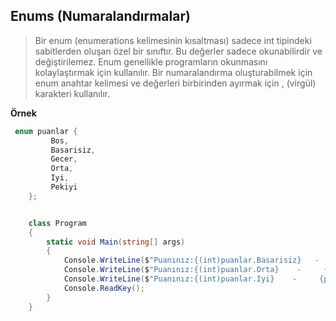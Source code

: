 ## Enums (Numaralandırmalar) ##
> Bir enum (enumerations kelimesinin kısaltması) sadece int tipindeki sabitlerden oluşan özel bir sınıftır. 
> Bu değerler sadece okunabilirdir ve değiştirilemez. Enum genellikle programların okunmasını kolaylaştırmak için kullanılır.
> Bir numaralandırma oluşturabilmek için enum anahtar kelimesi ve değerleri birbirinden ayırmak için , (virgül) karakteri kullanılır.

**Örnek**

```csharp
 enum puanlar { 
         Bos,
         Basarisiz,
         Gecer,
         Orta,
         Iyi,
         Pekiyi
    };


    class Program
    {
        static void Main(string[] args)
        {
            Console.WriteLine($"Puanınız:{(int)puanlar.Basarisiz}   -    {puanlar.Basarisiz}");
            Console.WriteLine($"Puanınız:{(int)puanlar.Orta}    -     {puanlar.Orta}");
            Console.WriteLine($"Puanınız:{(int)puanlar.Iyi}    -     {puanlar.Iyi}");
            Console.ReadKey();
        }
    }
```
